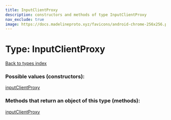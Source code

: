 ```yaml
---
title: InputClientProxy
description: constructors and methods of type InputClientProxy
nav_exclude: true
image: https://docs.madelineproto.xyz/favicons/android-chrome-256x256.png
---
```

# Type: InputClientProxy
[Back to types index](index.md)



### Possible values (constructors):

[inputClientProxy](/API_docs/constructors/inputClientProxy.md)  



### Methods that return an object of this type (methods):



[inputClientProxy](/API_docs/constructors/inputClientProxy.md)  

